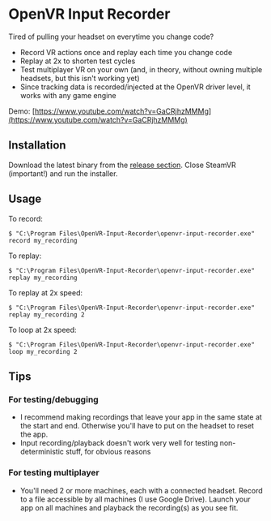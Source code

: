 # OpenVR Input Recorder
Tired of pulling your headset on everytime you change code?

* Record VR actions once and replay each time you change code
* Replay at 2x to shorten test cycles
* Test multiplayer VR on your own (and, in theory, without owning multiple headsets, but this isn't working yet)
* Since tracking data is recorded/injected at the OpenVR driver level, it works with any game engine

Demo: [https://www.youtube.com/watch?v=GaCRjhzMMMg](https://www.youtube.com/watch?v=GaCRjhzMMMg)

## Installation
Download the latest binary from the [release section](https://github.com/lebek/openvr-input-recorder/releases). Close SteamVR (important!) and run the installer.

## Usage
To record:
```
$ "C:\Program Files\OpenVR-Input-Recorder\openvr-input-recorder.exe" record my_recording
```

To replay:
```
$ "C:\Program Files\OpenVR-Input-Recorder\openvr-input-recorder.exe" replay my_recording
```

To replay at 2x speed:
```
$ "C:\Program Files\OpenVR-Input-Recorder\openvr-input-recorder.exe" replay my_recording 2
```

To loop at 2x speed:
```
$ "C:\Program Files\OpenVR-Input-Recorder\openvr-input-recorder.exe" loop my_recording 2
```

## Tips

### For testing/debugging
* I recommend making recordings that leave your app in the same state at the start and end. Otherwise you'll have to put on the headset to reset the app.
* Input recording/playback doesn't work very well for testing non-deterministic stuff, for obvious reasons

### For testing multiplayer
* You'll need 2 or more machines, each with a connected headset. Record to a file accessible by all machines (I use Google Drive). Launch your app on all machines and playback the recording(s) as you see fit.
